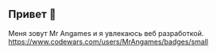 ## Привет 👋

Меня зовут Mr Angames и я увлекаюсь веб разработкой.
https://www.codewars.com/users/MrAngames/badges/small

